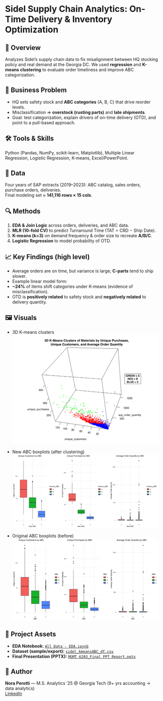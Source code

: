 # Sidel Supply Chain Analytics: On-Time Delivery & Inventory Optimization

## 📌 Overview
Analyzes Sidel’s supply chain data to fix misalignment between HQ stocking policy and real demand at the Georgia DC. We used **regression** and **K-means clustering** to evaluate order timeliness and improve ABC categorization.

## 🎯 Business Problem
- HQ sets safety stock and **ABC categories** (A, B, C) that drive reorder levels.
- Misclassification ⇒ **overstock (rusting parts)** and **late shipments**.
- Goal: test categorization, explain drivers of on-time delivery (OTD), and point to a pull-based approach.

## 🛠️ Tools & Skills
Python (Pandas, NumPy, scikit-learn, Matplotlib), Multiple Linear Regression, Logistic Regression, K-means, Excel/PowerPoint.

## 📂 Data
Four years of SAP extracts (2019–2023): ABC catalog, sales orders, purchase orders, deliveries.  
Final modeling set ≈ **141,116 rows × 15 cols**.

## 🔍 Methods
1. **EDA & Join Logic** across orders, deliveries, and ABC data.
2. **MLR (10-fold CV)** to predict Turnaround Time (TAT = CRD − Ship Date).
3. **K-means (k=3)** on demand frequency & order size to recreate **A/B/C**.
4. **Logistic Regression** to model probability of OTD.

## 📈 Key Findings (high level)
- Average orders are on time, but variance is large; **C-parts** tend to ship slower.
- Example linear model form:
- **~24%** of items shift categories under K-means (evidence of misclassification).
- OTD is **positively related** to safety stock and **negatively related** to delivery quantity.

## 🖼️ Visuals
- 3D K-means clusters  
![K-means 3D](Kmeans%203D%20Visualization%20noninteractive.png)

- New ABC boxplots (after clustering)  
![K-means ABC Boxplots](KmeansABC_Boxplots.jpeg)

- Original ABC boxplots (before)  
![Original ABC Boxplots](OriginalABC_Boxplots.jpeg)

## 📑 Project Assets
- **EDA Notebook:** [`All Data - EDA.ipynb`](All%20Data%20-%20EDA.ipynb)  
- **Dataset (sample/export):** [`sidel_kmeansABC_df.csv`](sidel_kmeansABC_df.csv)  
- **Final Presentation (PPTX):** [`MGMT 6203_Final PPT Report.pptx`](MGMT%206203_Final%20PPT%20Report.pptx)

## 👤 Author
**Nora Perotti** — M.S. Analytics ’25 @ Georgia Tech (9+ yrs accounting → data analytics)  
[LinkedIn](https://www.linkedin.com/in/nora-p-91916b55/)

